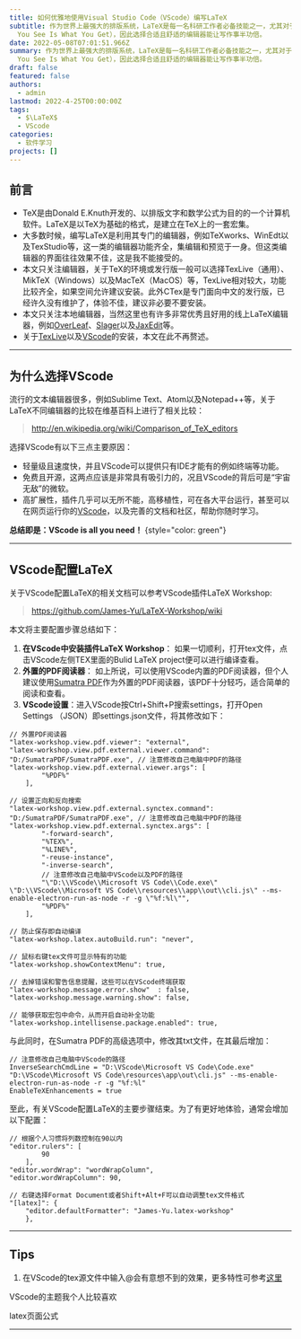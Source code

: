 ```yaml
---
title: 如何优雅地使用Visual Studio Code（VScode）编写LaTeX
subtitle: 作为世界上最强大的排版系统，LaTeX是每一名科研工作者必备技能之一，尤其对于理工科而言，其重要性不言而喻。LaTeX并非“所见即所得”（What
  You See Is What You Get），因此选择合适且舒适的编辑器能让写作事半功倍。
date: 2022-05-08T07:01:51.966Z
summary: 作为世界上最强大的排版系统，LaTeX是每一名科研工作者必备技能之一，尤其对于理工科而言，其重要性不言而喻。LaTeX并非“所见即所得”（What
  You See Is What You Get），因此选择合适且舒适的编辑器能让写作事半功倍。
draft: false
featured: false
authors:
  - admin
lastmod: 2022-4-25T00:00:00Z
tags:
  - $\LaTeX$
  - VScode
categories:
  - 软件学习
projects: []
---
```

## **前言**

* TeX是由Donald E.Knuth开发的、以排版文字和数学公式为目的的一个计算机软件。LaTeX是以TeX为基础的格式，是建立在TeX上的一套宏集。  
* 大多数时候，编写LaTeX是利用其专门的编辑器，例如TeXworks、WinEdt以及TexStudio等，这一类的编辑器功能齐全，集编辑和预览于一身。但这类编辑器的界面往往效果不佳，这是我不能接受的。
* 本文只关注编辑器，关于TeX的环境或发行版一般可以选择TexLive（通用）、MikTeX（Windows）以及MacTeX（MacOS）等，TexLive相对较大，功能比较齐全，如果空间允许建议安装。此外CTex是专门面向中文的发行版，已经许久没有维护了，体验不佳，建议非必要不要安装。
* 本文只关注本地编辑器，当然这里也有许多非常优秀且好用的线上LaTeX编辑器，例如[OverLeaf](https://www.overleaf.com/)、[Slager](https://www.slager.cn/#/home)以及[JaxEdit](http://jaxedit.com/note/)等。
* 关于[TexLive](https://www.latex-project.org/)以及[VScode](https://code.visualstudio.com/)的安装，本文在此不再赘述。

- - -

## **为什么选择VScode**

流行的文本编辑器很多，例如Sublime Text、Atom以及Notepad++等，关于LaTeX不同编辑器的比较在维基百科上进行了相关比较：

> http://en.wikipedia.org/wiki/Comparison_of_TeX_editors

选择VScode有以下三点主要原因：

* 轻量级且速度快，并且VScode可以提供只有IDE才能有的例如终端等功能。
* 免费且开源，这两点应该是非常具有吸引力的，况且VScode的背后可是“宇宙无敌”的微软。
* 高扩展性，插件几乎可以无所不能，高移植性，可在各大平台运行，甚至可以在网页运行你的[VScode](https://github.com/coder/code-server)，以及完善的文档和社区，帮助你随时学习。

**总结即是：VScode is all you need！**
{style="color: green"}

- - -

## VScode配置LaTeX

关于VScode配置LaTeX的相关文档可以参考VScode插件LaTeX Workshop:

> https://github.com/James-Yu/LaTeX-Workshop/wiki

本文将主要配置步骤总结如下：

1. **在VScode中安装插件LaTeX Workshop**： 如果一切顺利，打开tex文件，点击VScode左侧TEX里面的Bulid LaTeX project便可以进行编译查看。 
2. **外置的PDF阅读器**： 如上所说，可以使用VScode内置的PDF阅读器，但个人建议使用[Sumatra PDF](https://www.sumatrapdfreader.org/download-free-pdf-viewer)作为外置的PDF阅读器，该PDF十分轻巧，适合简单的阅读和查看。
3. **VScode设置**：进入VScode按Ctrl+Shift+P搜索settings，打开Open Settings （JSON）即settings.json文件，将其修改如下：

```
// 外置PDF阅读器
"latex-workshop.view.pdf.viewer": "external",
"latex-workshop.view.pdf.external.viewer.command": "D:/SumatraPDF/SumatraPDF.exe", // 注意修改自己电脑中PDF的路径
"latex-workshop.view.pdf.external.viewer.args": [
        "%PDF%"
    ],
 
// 设置正向和反向搜索
"latex-workshop.view.pdf.external.synctex.command": "D:/SumatraPDF/SumatraPDF.exe", // 注意修改自己电脑中PDF的路径
"latex-workshop.view.pdf.external.synctex.args": [
        "-forward-search",
        "%TEX%",
        "%LINE%",
        "-reuse-instance",
        "-inverse-search",
        // 注意修改自己电脑中VScode以及PDF的路径
        "\"D:\\VScode\\Microsoft VS Code\\Code.exe\" \"D:\\VScode\\Microsoft VS Code\\resources\\app\\out\\cli.js\" --ms-enable-electron-run-as-node -r -g \"%f:%l\"",
        "%PDF%"
    ],
  
// 防止保存即自动编译
"latex-workshop.latex.autoBuild.run": "never",

// 鼠标右键tex文件可显示特有的功能
"latex-workshop.showContextMenu": true,

// 去掉错误和警告信息提醒，这些可以在VScode终端获取
"latex-workshop.message.error.show"  : false,
"latex-workshop.message.warning.show": false,

// 能够获取宏包中命令，从而开启自动补全功能
"latex-workshop.intellisense.package.enabled": true,
```

与此同时，在Sumatra PDF的高级选项中，修改其txt文件，在其最后增加：

```
// 注意修改自己电脑中VScode的路径
InverseSearchCmdLine = "D:\VScode\Microsoft VS Code\Code.exe" "D:\VScode\Microsoft VS Code\resources\app\out\cli.js" --ms-enable-electron-run-as-node -r -g "%f:%l"
EnableTeXEnhancements = true
```

至此，有关VScode配置LaTeX的主要步骤结束。为了有更好地体验，通常会增加以下配置：

```
// 根据个人习惯将列数控制在90以内
"editor.rulers": [
        90
    ],
"editor.wordWrap": "wordWrapColumn",
"editor.wordWrapColumn": 90,

// 右键选择Format Document或者Shift+Alt+F可以自动调整tex文件格式
"[latex]": {
    "editor.defaultFormatter": "James-Yu.latex-workshop"
    },
```

- - -

## Tips

1. 在VScode的tex源文件中输入@会有意想不到的效果，更多特性可参考[这里](https://github.com/James-Yu/LaTeX-Workshop)

VScode的主题我个人比较喜欢

latex页面公式

- - -
